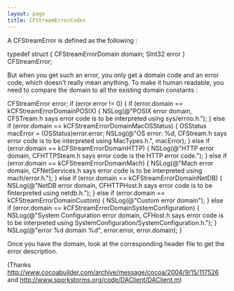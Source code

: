 ```yaml
---
layout: page
title: CFStreamErrorCodes
---
```


A CFStreamError is defined as the following :
    
typedef struct {
	CFStreamErrorDomain domain;
	SInt32 error
} CFStreamError;

But when you get such an error, you only get a domain code and an error code, which doesn't really mean anything. To make it human readable, you need to compare the domain to all the existing domain constants :
    
CFStreamError error;
if (error.error != 0) {
	if (error.domain == kCFStreamErrorDomainPOSIX) {
		NSLog(@"POSIX error domain, CFSTream.h says error code is to be interpreted using sys/errno.h.");
	} else if (error.domain == kCFStreamErrorDomainMacOSStatus) {
		OSStatus macError = (OSStatus)error.error;
		NSLog(@"OS error: %d, CFStream.h says error code is to be interpreted using MacTypes.h.", macError);
	} else if (error.domain == kCFStreamErrorDomainHTTP) {
		NSLog(@"HTTP error domain, CFHTTPSteam.h says error code is the HTTP error code.");
	} else if (error.domain == kCFStreamErrorDomainMach) {
		NSLog(@"Mach error domain, CFNetServices.h says error code is to be interpreted using mach/error.h.");
	} else if (error.domain == kCFStreamErrorDomainNetDB) {
		NSLog(@"NetDB error domain, CFHTTPHost.h says error code is to be finterpreted using netdb.h.");
	} else if (error.domain == kCFStreamErrorDomainCustom) {
		NSLog(@"Custom error domain");
	} else if (error.domain == kCFStreamErrorDomainSystemConfiguration) {
		NSLog(@"System Configuration error domain, CFHost.h says error code is to be interpreted using SystemConfiguration/SystemConfiguration.h.");
	}
	NSLog(@"error %d domain %d", error.error, error.domain);
}

Once you have the domain, look at the corresponding header file to get the error description.

(Thanks http://www.cocoabuilder.com/archive/message/cocoa/2004/9/15/117526 and http://www.sporkstorms.org/code/DAClient/DAClient.m)

